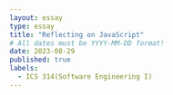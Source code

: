 ```yaml
---
layout: essay
type: essay
title: "Reflecting on JavaScript"
# All dates must be YYYY-MM-DD format!
date: 2023-08-29
published: true
labels:
  - ICS 314(Software Engineering I)
---
```


